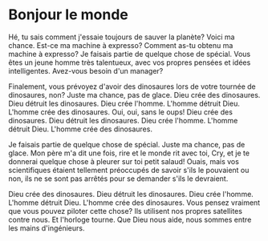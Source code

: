# Bonjour le monde

Hé, tu sais comment j'essaie toujours de sauver la planète? Voici ma chance. Est-ce ma machine à expresso? Comment as-tu obtenu ma machine à expresso? Je faisais partie de quelque chose de spécial. Vous êtes un jeune homme très talentueux, avec vos propres pensées et idées intelligentes. Avez-vous besoin d'un manager?

Finalement, vous prévoyez d'avoir des dinosaures lors de votre tournée de dinosaures, non? Juste ma chance, pas de glace. Dieu crée des dinosaures. Dieu détruit les dinosaures. Dieu crée l'homme. L'homme détruit Dieu. L'homme crée des dinosaures. Oui, oui, sans le oups! Dieu crée des dinosaures. Dieu détruit les dinosaures. Dieu crée l'homme. L'homme détruit Dieu. L'homme crée des dinosaures.

Je faisais partie de quelque chose de spécial. Juste ma chance, pas de glace. Mon père m'a dit une fois, rire et le monde rit avec toi, Cry, et je te donnerai quelque chose à pleurer sur toi petit salaud! Ouais, mais vos scientifiques étaient tellement préoccupés de savoir s'ils le pouvaient ou non, ils ne se sont pas arrêtés pour se demander s'ils le devraient.

Dieu crée des dinosaures. Dieu détruit les dinosaures. Dieu crée l'homme. L'homme détruit Dieu. L'homme crée des dinosaures. Vous pensez vraiment que vous pouvez piloter cette chose? Ils utilisent nos propres satellites contre nous. Et l'horloge tourne. Que Dieu nous aide, nous sommes entre les mains d'ingénieurs.
